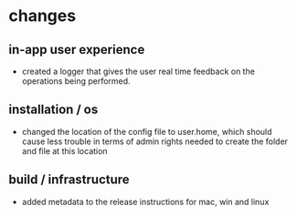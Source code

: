 # changes

## in-app user experience
- created a logger that gives the user real time feedback on the operations being performed.

## installation / os
- changed the location of the config file to user.home, which should cause less trouble in terms of admin rights needed to create the folder and file at this location

## build / infrastructure
- added metadata to the release instructions for mac, win and linux
